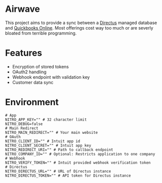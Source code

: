 # Airwave
This project aims to provide a sync between a [Directus](https://directus.io) managed database and [Quickbooks Online](https://quickbooks.intuit.com/). Most offerings cost way too much or are severly bloated from terrible programming.

# Features
- Encryption of stored tokens
- OAuth2 handling
- Webhook endpoint with validation key
- Customer data sync

# Environment
```
# App
NITRO_APP_KEY="" # 32 character limit
NITRO_DEBUG=false
# Main Redirect
NITRO_MAIN_REDIRECT="" # Your main website
# OAuth
NITRO_CLIENT_ID="" # Intuit app id
NITRO_CLIENT_SECRET="" # Intuit app key
NITRO_REDIRECT_URI="" # Path to callback endpoint
NITRO_COMPANY_ID="" # Optional: Restricts application to one company
# Webhook
NITRO_VERIFY_TOKEN="" # Intuit provided webhook verification token
# Directus
NITRO_DIRECTUS_URL="" # URL of Directus instance
NITRO_DIRECTUS_TOKEN="" # API token for Directus instance
```
